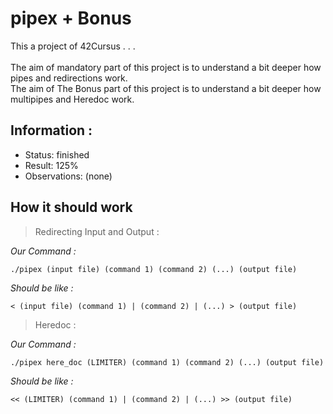 # pipex + Bonus
This a project of 42Cursus . . .  <br />
<br />
The aim of mandatory part of this project is to understand a bit deeper how pipes and redirections work.  <br />
The aim of The Bonus part of this project is to understand a bit deeper how  multipipes and Heredoc work.  <br />
## Information : 

- Status: finished 
- Result: 125%
- Observations: (none)

## How it should work 
> Redirecting Input and Output :

*Our Command :*


`./pipex (input file) (command 1) (command 2) (...) (output file)` <br />

*Should be like :*

`< (input file) (command 1) | (command 2) | (...) > (output file)` <br />

> Heredoc :

*Our Command :*

`./pipex here_doc (LIMITER) (command 1) (command 2) (...) (output file)` <br />

*Should be like :*

`<< (LIMITER) (command 1) | (command 2) | (...) >> (output file)`
